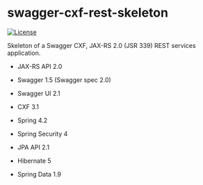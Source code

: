 # swagger-cxf-rest-skeleton


[![License](https://img.shields.io/github/license/Sylvain-Bugat/swagger-cxf-rest-skeleton.svg)](https://github.com/Sylvain-Bugat/swagger-cxf-rest-skeleton/blob/master/LICENSE)

Skeleton of a Swagger CXF, JAX-RS 2.0 (JSR 339) REST services application.

*  JAX-RS API 2.0
*  Swagger 1.5 (Swagger spec 2.0)
*  Swagger UI 2.1

*  CXF 3.1
*  Spring 4.2
*  Spring Security 4

*  JPA API 2.1
*  Hibernate 5
*  Spring Data 1.9
